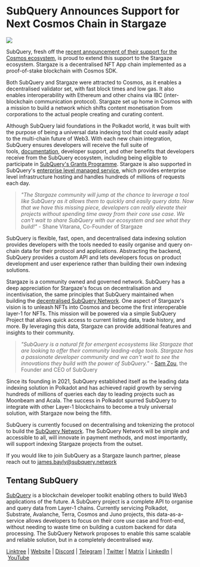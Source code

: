 # SubQuery Announces Support for Next Cosmos Chain in Stargaze

![](https://miro.medium.com/max/1400/0*ptXIrHt5uaMl_VGU)

SubQuery, fresh off the [recent announcement of their support for the Cosmos ecosystem](./20220609-juno-cosmos.md), is proud to extend this support to the Stargaze ecosystem. Stargaze is a decentralised NFT App chain implemented as a proof-of-stake blockchain with Cosmos SDK.

Both SubQuery and Stargaze were attracted to Cosmos, as it enables a decentralised validator set, with fast block times and low gas. It also enables interoperability with Ethereum and other chains via IBC (inter-blockchain communication protocol). Stargaze set up home in Cosmos with a mission to build a network which shifts content monetisation from corporations to the actual people creating and curating content.

Although SubQuery laid foundations in the Polkadot world, it was built with the purpose of being a universal data indexing tool that could easily adapt to the multi-chain future of Web3. With each new chain integration, SubQuery ensures developers will receive the full suite of tools, [documentation](https://academy.subquery.network/), developer support, and other benefits that developers receive from the SubQuery ecosystem, including being eligible to participate in [SubQuery's Grants Programme](https://subquery.network/grants). Stargaze is also supported in SubQuery's [enterprise level managed service](https://subquery.network/managedservices), which provides enterprise level infrastructure hosting and handles hundreds of millions of requests each day.

> _"The Stargaze community will jump at the chance to leverage a tool like SubQuery as it allows them to quickly and easily query data. Now that we have this missing piece, developers can really elevate their projects without spending time away from their core use case. We can't wait to share SubQuery with our ecosystem and see what they build!"_ - Shane Vitarana, Co-Founder of Stargaze

SubQuery is flexible, fast, open, and decentralised data indexing solution provides developers with the tools needed to easily organise and query on-chain data for their protocol and applications. Abstracting the backend, SubQuery provides a custom API and lets developers focus on product development and user experience rather than building their own indexing solutions.

Stargaze is a community owned and governed network. SubQuery has a deep appreciation for Stargaze's focus on decentralisation and incentivisation, the same principles that SubQuery maintained when building the [decentralised SubQuery Network](./20211125-subquery-network-acala.md). One aspect of Stargaze's vision is to unleash NFTs into Cosmos and become the first interoperable layer-1 for NFTs. This mission will be powered via a simple SubQuery Project that allows quick access to current listing data, trade history, and more. By leveraging this data, Stargaze can provide additional features and insights to their community.

> _"SubQuery is a natural fit for emergent ecosystems like Stargaze that are looking to offer their community leading-edge tools. Stargaze has a passionate developer community and we can't wait to see the innovations they build with the power of SubQuery."_ - [Sam Zou](https://twitter.com/zoujialiu), the Founder and CEO of SubQuery

Since its founding in 2021, SubQuery established itself as the leading data indexing solution in Polkadot and has achieved rapid growth by serving hundreds of millions of queries each day to leading projects such as Moonbeam and Acala. The success in Polkadot spurred SubQuery to integrate with other Layer-1 blockchains to become a truly universal solution, with Stargaze now being the fifth.

SubQuery is currently focused on decentralising and tokenizing the protocol to build the [SubQuery Network](https://subquery.network/network). The SubQuery Network will be simple and accessible to all, will innovate in payment methods, and most importantly, will support indexing Stargaze projects from the outset.

If you would like to join SubQuery as a Stargaze launch partner, please reach out to james.bayly@subquery.network

## Tentang SubQuery

[SubQuery](https://subquery.network/) is a blockchain developer toolkit enabling others to build Web3 applications of the future. A SubQuery project is a complete API to organise and query data from Layer-1 chains. Currently servicing Polkadot, Substrate, Avalanche, Terra, Cosmos and Juno projects, this data-as-a-service allows developers to focus on their core use case and front-end, without needing to waste time on building a custom backend for data processing. The SubQuery Network proposes to enable this same scalable and reliable solution, but in a completely decentralised way.

​​[Linktree](https://linktr.ee/subquerynetwork) | [Website](https://subquery.network/) | [Discord](https://discord.com/invite/78zg8aBSMG) | [Telegram](https://t.me/subquerynetwork) | [Twitter](https://twitter.com/subquerynetwork) | [Matrix](https://matrix.to/#/#subquery:matrix.org) | [LinkedIn](https://www.linkedin.com/company/subquery) | [YouTube](https://www.youtube.com/channel/UCi1a6NUUjegcLHDFLr7CqLw)
